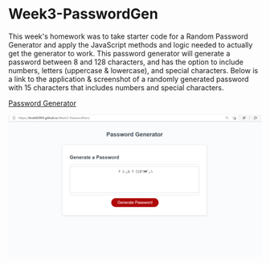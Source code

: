 # Week3-PasswordGen

This week's homework was to take starter code for a Random Password Generator and apply the JavaScript methods and logic needed to actually get the generator to work. This password generator will generate a password between 8 and 128 characters, and has the option to include numbers, letters (uppercase & lowercase), and special characters. Below is a link to the application & screenshot of a randomly generated password with 15 characters that includes numbers and special characters.

[Password Generator](https://brob92993.github.io/Week3-PasswordGen/)


![Screenshot](Assets/Screenshot-Password-Gen.PNG)

